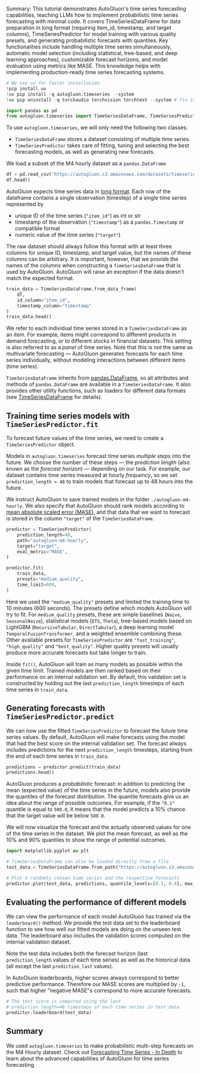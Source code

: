Summary: This tutorial demonstrates AutoGluon's time series forecasting capabilities, teaching LLMs how to implement probabilistic time series forecasting with minimal code. It covers TimeSeriesDataFrame for data preparation in long format (requiring item_id, timestamp, and target columns), TimeSeriesPredictor for model training with various quality presets, and generating probabilistic forecasts with quantiles. Key functionalities include handling multiple time series simultaneously, automatic model selection (including statistical, tree-based, and deep learning approaches), customizable forecast horizons, and model evaluation using metrics like MASE. This knowledge helps with implementing production-ready time series forecasting systems.

```python
# We use uv for faster installation
!pip install uv
!uv pip install -q autogluon.timeseries --system
!uv pip uninstall -q torchaudio torchvision torchtext --system # fix incompatible package versions on Colab

```


```python
import pandas as pd
from autogluon.timeseries import TimeSeriesDataFrame, TimeSeriesPredictor

```

To use `autogluon.timeseries`, we will only need the following two classes:

- `TimeSeriesDataFrame` stores a dataset consisting of multiple time series.
- `TimeSeriesPredictor` takes care of fitting, tuning and selecting the best forecasting models, as well as generating new forecasts.

We load a subset of the M4 hourly dataset as a `pandas.DataFrame`


```python
df = pd.read_csv("https://autogluon.s3.amazonaws.com/datasets/timeseries/m4_hourly_subset/train.csv")
df.head()

```

AutoGluon expects time series data in [long format](https://doc.dataiku.com/dss/latest/time-series/data-formatting.html#long-format).
Each row of the dataframe contains a single observation (timestep) of a single time series represented by

- unique ID of the time series (`"item_id"`) as int or str
- timestamp of the observation (`"timestamp"`) as a `pandas.Timestamp` or compatible format
- numeric value of the time series (`"target"`)

The raw dataset should always follow this format with at least three columns for unique ID, timestamp, and target value, but the names of these columns can be arbitrary.
It is important, however, that we provide the names of the columns when constructing a `TimeSeriesDataFrame` that is used by AutoGluon.
AutoGluon will raise an exception if the data doesn't match the expected format.


```python
train_data = TimeSeriesDataFrame.from_data_frame(
    df,
    id_column="item_id",
    timestamp_column="timestamp"
)
train_data.head()

```

We refer to each individual time series stored in a `TimeSeriesDataFrame` as an _item_.
For example, items might correspond to different products in demand forecasting, or to different stocks in financial datasets.
This setting is also referred to as a _panel_ of time series.
Note that this is *not* the same as multivariate forecasting — AutoGluon generates forecasts for each time series individually, without modeling interactions between different items (time series).

`TimeSeriesDataFrame` inherits from [pandas.DataFrame](https://pandas.pydata.org/pandas-docs/stable/reference/api/pandas.DataFrame.html), so all attributes and methods of `pandas.DataFrame` are available in a `TimeSeriesDataFrame`.
It also provides other utility functions, such as loaders for different data formats (see [TimeSeriesDataFrame](../../api/autogluon.timeseries.TimeSeriesDataFrame) for details).

## Training time series models with `TimeSeriesPredictor.fit`
To forecast future values of the time series, we need to create a `TimeSeriesPredictor` object.

Models in `autogluon.timeseries` forecast time series _multiple steps_ into the future.
We choose the number of these steps — the _prediction length_ (also known as the _forecast horizon_) —  depending on our task.
For example, our dataset contains time series measured at hourly _frequency_, so we set `prediction_length = 48` to train models that forecast up to 48 hours into the future.

We instruct AutoGluon to save trained models in the folder `./autogluon-m4-hourly`.
We also specify that AutoGluon should rank models according to [mean absolute scaled error (MASE)](https://en.wikipedia.org/wiki/Mean_absolute_scaled_error), and that data that we want to forecast is stored in the column `"target"` of the `TimeSeriesDataFrame`.


```python
predictor = TimeSeriesPredictor(
    prediction_length=48,
    path="autogluon-m4-hourly",
    target="target",
    eval_metric="MASE",
)

predictor.fit(
    train_data,
    presets="medium_quality",
    time_limit=600,
)

```

Here we used the `"medium_quality"` presets and limited the training time to 10 minutes (600 seconds).
The presets define which models AutoGluon will try to fit.
For `medium_quality` presets, these are
simple baselines (`Naive`, `SeasonalNaive`),
statistical models (`ETS`, `Theta`),
tree-based models based on LightGBM (`RecursiveTabular`, `DirectTabular`),
a deep learning model `TemporalFusionTransformer`,
and a weighted ensemble combining these.
Other available presets for `TimeSeriesPredictor` are `"fast_training"`, `"high_quality"` and `"best_quality"`.
Higher quality presets will usually produce more accurate forecasts but take longer to train.

Inside `fit()`, AutoGluon will train as many models as possible within the given time limit.
Trained models are then ranked based on their performance on an internal validation set.
By default, this validation set is constructed by holding out the last `prediction_length` timesteps of each time series in `train_data`.


## Generating forecasts with `TimeSeriesPredictor.predict`

We can now use the fitted `TimeSeriesPredictor` to forecast the future time series values.
By default, AutoGluon will make forecasts using the model that had the best score on the internal validation set.
The forecast always includes predictions for the next `prediction_length` timesteps, starting from the end of each time series in `train_data`.


```python
predictions = predictor.predict(train_data)
predictions.head()

```

AutoGluon produces a _probabilistic_ forecast: in addition to predicting the mean (expected value) of the time series in the future, models also provide the quantiles of the forecast distribution.
The quantile forecasts give us an idea about the range of possible outcomes.
For example, if the `"0.1"` quantile is equal to `500.0`, it means that the model predicts a 10% chance that the target value will be below `500.0`.

We will now visualize the forecast and the actually observed values for one of the time series in the dataset.
We plot the mean forecast, as well as the 10% and 90% quantiles to show the range of potential outcomes.


```python
import matplotlib.pyplot as plt

# TimeSeriesDataFrame can also be loaded directly from a file
test_data = TimeSeriesDataFrame.from_path("https://autogluon.s3.amazonaws.com/datasets/timeseries/m4_hourly_subset/test.csv")

# Plot 4 randomly chosen time series and the respective forecasts
predictor.plot(test_data, predictions, quantile_levels=[0.1, 0.9], max_history_length=200, max_num_item_ids=4);

```

## Evaluating the performance of different models

We can view the performance of each model AutoGluon has trained via the `leaderboard()` method.
We provide the test data set to the leaderboard function to see how well our fitted models are doing on the unseen test data.
The leaderboard also includes the validation scores computed on the internal validation dataset.

Note the test data includes both the forecast horizon (last `prediction_length` values of each time series) as well as the historical data (all except the last `prediction_last` values).

In AutoGluon leaderboards, higher scores always correspond to better predictive performance.
Therefore our MASE scores are multiplied by `-1`, such that higher "negative MASE"s correspond to more accurate forecasts.


```python
# The test score is computed using the last
# prediction_length=48 timesteps of each time series in test_data
predictor.leaderboard(test_data)

```

## Summary
We used `autogluon.timeseries` to make probabilistic multi-step forecasts on the M4 Hourly dataset.
Check out [Forecasting Time Series - In Depth](forecasting-indepth.ipynb) to learn about the advanced capabilities of AutoGluon for time series forecasting.
